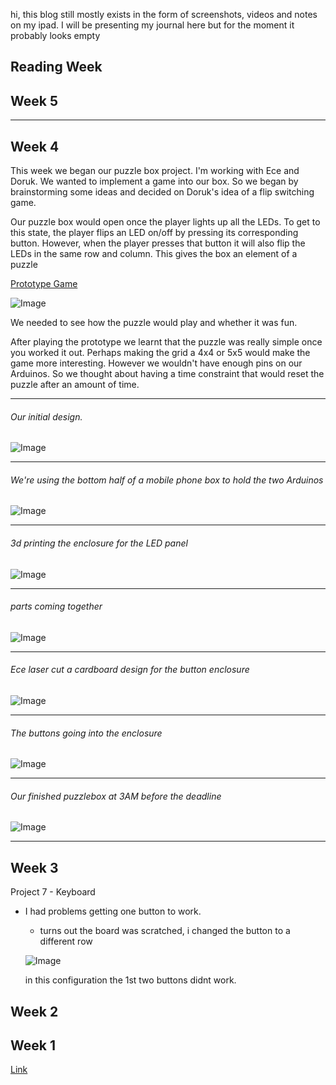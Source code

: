 
hi, this blog still mostly exists in the form of screenshots, videos and notes on my ipad. I will be presenting my journal here but for the moment it probably looks empty

## Reading Week

## Week 5

---
## Week 4
This week we began our puzzle box project. I'm working with Ece and Doruk. We wanted to implement a game into our box. So we began by brainstorming some ideas and decided on Doruk's idea of a flip switching game. 

Our puzzle box would open once the player lights up all the LEDs. To get to this state, the player flips an LED on/off by pressing its corresponding button. However, when the player presses that button it will also flip the LEDs in the same row and column. This gives the box an element of a puzzle

[Prototype Game](https://absolutekaoss.itch.io/puzzlebox-prototype-game?secret=OVinQhlO6sBgXtHpsEtwD7moAY)

![Image](https://i.imgur.com/TTWybtw.jpg)

We needed to see how the puzzle would play and whether it was fun.

After playing the prototype we learnt that the puzzle was really simple once you worked it out. Perhaps making the grid a 4x4 or 5x5 would make the game more interesting. However we wouldn't have enough pins on our Arduinos. So we thought about having a time constraint that would reset the puzzle after an amount of time. 

---

###### Our initial design.
![Image](https://i.imgur.com/tyUHAEE.jpg)

---

###### We're using the bottom half of a mobile phone box to hold the two Arduinos
![Image](https://i.imgur.com/qyu4vsp.jpg)

---

###### 3d printing the enclosure for the LED panel
![Image](https://i.imgur.com/Ef1TQ0Y.jpg)

---

###### parts coming together
![Image](https://i.imgur.com/tma7nCf.jpg)

---

###### Ece laser cut a cardboard design for the button enclosure
![Image](https://i.imgur.com/zxVa3rM.jpg)

---

###### The buttons going into the enclosure
![Image](https://i.imgur.com/RYYkE5E.jpg)

---

###### Our finished puzzlebox at 3AM before the deadline
![Image](https://i.imgur.com/Elr85wm.jpg)

---

## Week 3
Project 7 - Keyboard
- I had problems getting one button to work.
  - turns out the board was scratched, i changed the button to a different row
  
  ![Image](https://i.imgur.com/6AMN3Zs.jpg)
  
  in this configuration the 1st two buttons didnt work.
## Week 2

## Week 1



[Link](https://github.com/wkarnchanapee/billys-pcomp-journal/edit/master/README.md)

```code goes here
```



